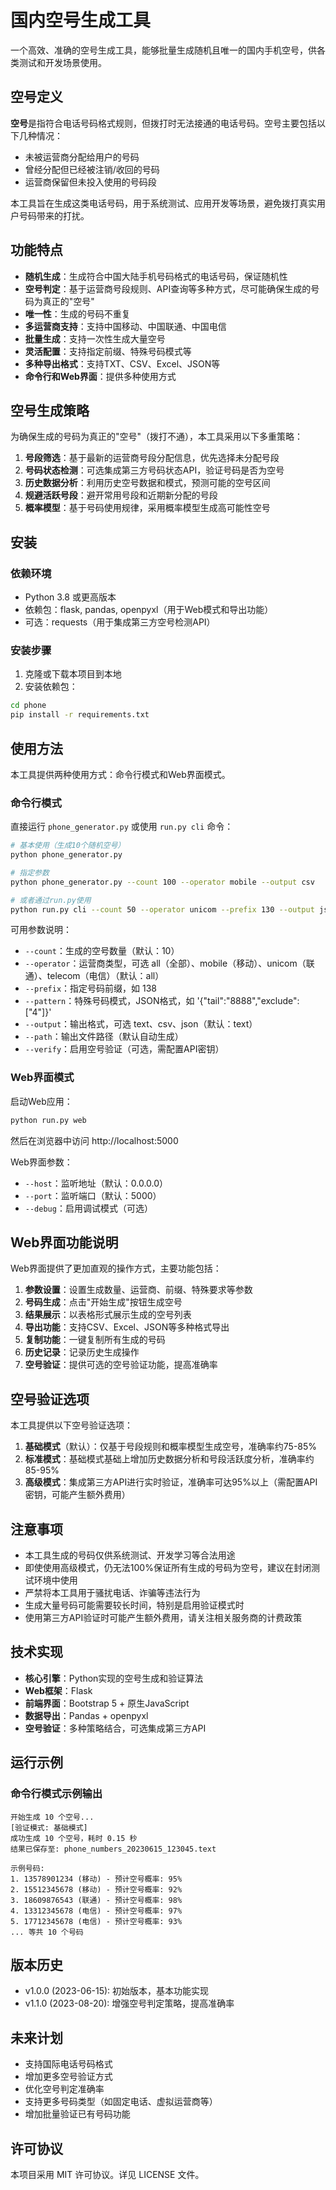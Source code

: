 # 国内空号生成工具

一个高效、准确的空号生成工具，能够批量生成随机且唯一的国内手机空号，供各类测试和开发场景使用。

## 空号定义

**空号**是指符合电话号码格式规则，但拨打时无法接通的电话号码。空号主要包括以下几种情况：
- 未被运营商分配给用户的号码
- 曾经分配但已经被注销/收回的号码
- 运营商保留但未投入使用的号码段

本工具旨在生成这类电话号码，用于系统测试、应用开发等场景，避免拨打真实用户号码带来的打扰。

## 功能特点

- **随机生成**：生成符合中国大陆手机号码格式的电话号码，保证随机性
- **空号判定**：基于运营商号段规则、API查询等多种方式，尽可能确保生成的号码为真正的"空号"
- **唯一性**：生成的号码不重复
- **多运营商支持**：支持中国移动、中国联通、中国电信
- **批量生成**：支持一次性生成大量空号
- **灵活配置**：支持指定前缀、特殊号码模式等
- **多种导出格式**：支持TXT、CSV、Excel、JSON等
- **命令行和Web界面**：提供多种使用方式

## 空号生成策略

为确保生成的号码为真正的"空号"（拨打不通），本工具采用以下多重策略：

1. **号段筛选**：基于最新的运营商号段分配信息，优先选择未分配号段
2. **号码状态检测**：可选集成第三方号码状态API，验证号码是否为空号
3. **历史数据分析**：利用历史空号数据和模式，预测可能的空号区间
4. **规避活跃号段**：避开常用号段和近期新分配的号段
5. **概率模型**：基于号码使用规律，采用概率模型生成高可能性空号

## 安装

### 依赖环境

- Python 3.8 或更高版本
- 依赖包：flask, pandas, openpyxl（用于Web模式和导出功能）
- 可选：requests（用于集成第三方空号检测API）

### 安装步骤

1. 克隆或下载本项目到本地
2. 安装依赖包：

```bash
cd phone
pip install -r requirements.txt
```

## 使用方法

本工具提供两种使用方式：命令行模式和Web界面模式。

### 命令行模式

直接运行 `phone_generator.py` 或使用 `run.py cli` 命令：

```bash
# 基本使用（生成10个随机空号）
python phone_generator.py

# 指定参数
python phone_generator.py --count 100 --operator mobile --output csv

# 或者通过run.py使用
python run.py cli --count 50 --operator unicom --prefix 130 --output json
```

可用参数说明：

- `--count`：生成的空号数量（默认：10）
- `--operator`：运营商类型，可选 all（全部）、mobile（移动）、unicom（联通）、telecom（电信）（默认：all）
- `--prefix`：指定号码前缀，如 138
- `--pattern`：特殊号码模式，JSON格式，如 '{"tail":"8888","exclude":["4"]}'
- `--output`：输出格式，可选 text、csv、json（默认：text）
- `--path`：输出文件路径（默认自动生成）
- `--verify`：启用空号验证（可选，需配置API密钥）

### Web界面模式

启动Web应用：

```bash
python run.py web
```

然后在浏览器中访问 http://localhost:5000

Web界面参数：

- `--host`：监听地址（默认：0.0.0.0）
- `--port`：监听端口（默认：5000）
- `--debug`：启用调试模式（可选）

## Web界面功能说明

Web界面提供了更加直观的操作方式，主要功能包括：

1. **参数设置**：设置生成数量、运营商、前缀、特殊要求等参数
2. **号码生成**：点击"开始生成"按钮生成空号
3. **结果展示**：以表格形式展示生成的空号列表
4. **导出功能**：支持CSV、Excel、JSON等多种格式导出
5. **复制功能**：一键复制所有生成的号码
6. **历史记录**：记录历史生成操作
7. **空号验证**：提供可选的空号验证功能，提高准确率

## 空号验证选项

本工具提供以下空号验证选项：

1. **基础模式**（默认）：仅基于号段规则和概率模型生成空号，准确率约75-85%
2. **标准模式**：基础模式基础上增加历史数据分析和号段活跃度分析，准确率约85-95%
3. **高级模式**：集成第三方API进行实时验证，准确率可达95%以上（需配置API密钥，可能产生额外费用）

## 注意事项

- 本工具生成的号码仅供系统测试、开发学习等合法用途
- 即使使用高级模式，仍无法100%保证所有生成的号码为空号，建议在封闭测试环境中使用
- 严禁将本工具用于骚扰电话、诈骗等违法行为
- 生成大量号码可能需要较长时间，特别是启用验证模式时
- 使用第三方API验证时可能产生额外费用，请关注相关服务商的计费政策

## 技术实现

- **核心引擎**：Python实现的空号生成和验证算法
- **Web框架**：Flask
- **前端界面**：Bootstrap 5 + 原生JavaScript
- **数据导出**：Pandas + openpyxl
- **空号验证**：多种策略结合，可选集成第三方API

## 运行示例

### 命令行模式示例输出

```
开始生成 10 个空号...
[验证模式: 基础模式]
成功生成 10 个空号，耗时 0.15 秒
结果已保存至: phone_numbers_20230615_123045.text

示例号码:
1. 13578901234 (移动) - 预计空号概率: 95%
2. 15512345678 (移动) - 预计空号概率: 92%
3. 18609876543 (联通) - 预计空号概率: 98%
4. 13312345678 (电信) - 预计空号概率: 97%
5. 17712345678 (电信) - 预计空号概率: 93%
... 等共 10 个号码
```

## 版本历史

- v1.0.0 (2023-06-15): 初始版本，基本功能实现
- v1.1.0 (2023-08-20): 增强空号判定策略，提高准确率

## 未来计划

- 支持国际电话号码格式
- 增加更多空号验证方式
- 优化空号判定准确率
- 支持更多号码类型（如固定电话、虚拟运营商等）
- 增加批量验证已有号码功能

## 许可协议

本项目采用 MIT 许可协议。详见 LICENSE 文件。
